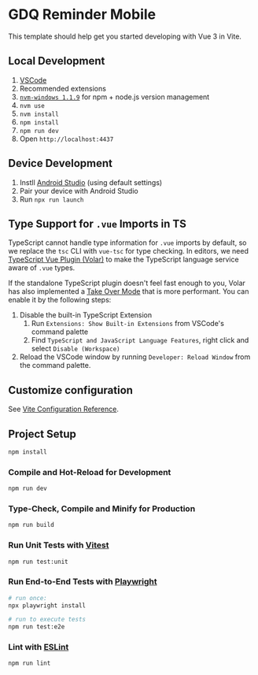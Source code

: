 # GDQ Reminder Mobile

This template should help get you started developing with Vue 3 in Vite.

## Local Development

1. [VSCode](https://code.visualstudio.com/)
2. Recommended extensions
3. [`nvm-windows 1.1.9`](https://github.com/coreybutler/nvm-windows) for npm + node.js version management
4. `nvm use`
5. `nvm install`
5. `npm install`
6. `npm run dev`
7. Open `http://localhost:4437`

## Device Development

1. Instll [Android Studio](https://developer.android.com/studio) (using default settings)
2. Pair your device with Android Studio
3. Run `npx run launch`

## Type Support for `.vue` Imports in TS

TypeScript cannot handle type information for `.vue` imports by default, so we replace the `tsc` CLI with `vue-tsc` for type checking. In editors, we need [TypeScript Vue Plugin (Volar)](https://marketplace.visualstudio.com/items?itemName=johnsoncodehk.vscode-typescript-vue-plugin) to make the TypeScript language service aware of `.vue` types.

If the standalone TypeScript plugin doesn't feel fast enough to you, Volar has also implemented a [Take Over Mode](https://github.com/johnsoncodehk/volar/discussions/471#discussioncomment-1361669) that is more performant. You can enable it by the following steps:

1. Disable the built-in TypeScript Extension
    1) Run `Extensions: Show Built-in Extensions` from VSCode's command palette
    2) Find `TypeScript and JavaScript Language Features`, right click and select `Disable (Workspace)`
2. Reload the VSCode window by running `Developer: Reload Window` from the command palette.

## Customize configuration

See [Vite Configuration Reference](https://vitejs.dev/config/).

## Project Setup

```sh
npm install
```

### Compile and Hot-Reload for Development

```sh
npm run dev
```

### Type-Check, Compile and Minify for Production

```sh
npm run build
```

### Run Unit Tests with [Vitest](https://vitest.dev/)

```sh
npm run test:unit
```

### Run End-to-End Tests with [Playwright](https://playwright.dev/)

```sh
# run once:
npx playwright install

# run to execute tests
npm run test:e2e
```

### Lint with [ESLint](https://eslint.org/)

```sh
npm run lint
```
